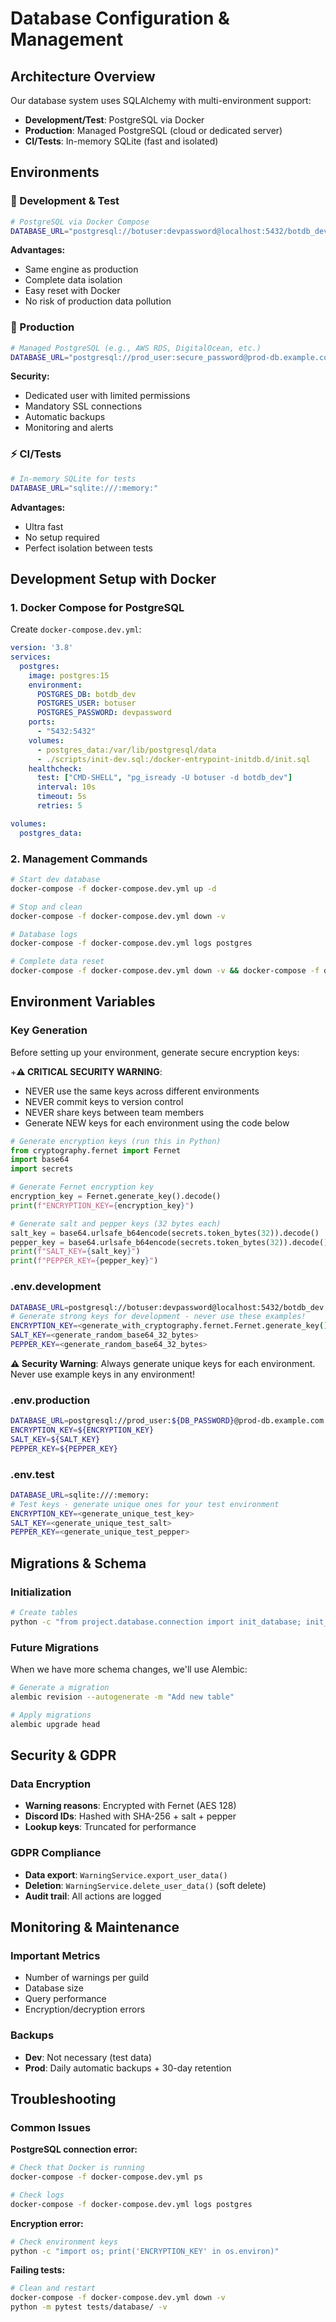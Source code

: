 # Database Configuration & Management

## Architecture Overview

Our database system uses SQLAlchemy with multi-environment support:

- **Development/Test**: PostgreSQL via Docker
- **Production**: Managed PostgreSQL (cloud or dedicated server)
- **CI/Tests**: In-memory SQLite (fast and isolated)

## Environments

### 🧪 Development & Test
```bash
# PostgreSQL via Docker Compose
DATABASE_URL="postgresql://botuser:devpassword@localhost:5432/botdb_dev"
```

**Advantages:**
- Same engine as production
- Complete data isolation
- Easy reset with Docker
- No risk of production data pollution

### 🚀 Production
```bash
# Managed PostgreSQL (e.g., AWS RDS, DigitalOcean, etc.)
DATABASE_URL="postgresql://prod_user:secure_password@prod-db.example.com:5432/botdb_prod"
```

**Security:**
- Dedicated user with limited permissions
- Mandatory SSL connections
- Automatic backups
- Monitoring and alerts

### ⚡ CI/Tests
```bash
# In-memory SQLite for tests
DATABASE_URL="sqlite:///:memory:"
```

**Advantages:**
- Ultra fast
- No setup required
- Perfect isolation between tests

## Development Setup with Docker

### 1. Docker Compose for PostgreSQL

Create `docker-compose.dev.yml`:
```yaml
version: '3.8'
services:
  postgres:
    image: postgres:15
    environment:
      POSTGRES_DB: botdb_dev
      POSTGRES_USER: botuser
      POSTGRES_PASSWORD: devpassword
    ports:
      - "5432:5432"
    volumes:
      - postgres_data:/var/lib/postgresql/data
      - ./scripts/init-dev.sql:/docker-entrypoint-initdb.d/init.sql
    healthcheck:
      test: ["CMD-SHELL", "pg_isready -U botuser -d botdb_dev"]
      interval: 10s
      timeout: 5s
      retries: 5

volumes:
  postgres_data:
```

### 2. Management Commands

```bash
# Start dev database
docker-compose -f docker-compose.dev.yml up -d

# Stop and clean
docker-compose -f docker-compose.dev.yml down -v

# Database logs
docker-compose -f docker-compose.dev.yml logs postgres

# Complete data reset
docker-compose -f docker-compose.dev.yml down -v && docker-compose -f docker-compose.dev.yml up -d
```

## Environment Variables

### Key Generation

Before setting up your environment, generate secure encryption keys:

+**⚠️ CRITICAL SECURITY WARNING**:
- NEVER use the same keys across different environments
- NEVER commit keys to version control
- NEVER share keys between team members
- Generate NEW keys for each environment using the code below

```python
# Generate encryption keys (run this in Python)
from cryptography.fernet import Fernet
import base64
import secrets

# Generate Fernet encryption key
encryption_key = Fernet.generate_key().decode()
print(f"ENCRYPTION_KEY={encryption_key}")

# Generate salt and pepper keys (32 bytes each)
salt_key = base64.urlsafe_b64encode(secrets.token_bytes(32)).decode()
pepper_key = base64.urlsafe_b64encode(secrets.token_bytes(32)).decode()
print(f"SALT_KEY={salt_key}")
print(f"PEPPER_KEY={pepper_key}")
```

### .env.development
```bash
DATABASE_URL=postgresql://botuser:devpassword@localhost:5432/botdb_dev
# Generate strong keys for development - never use these examples!
ENCRYPTION_KEY=<generate_with_cryptography.fernet.Fernet.generate_key()>
SALT_KEY=<generate_random_base64_32_bytes>
PEPPER_KEY=<generate_random_base64_32_bytes>
```

**⚠️ Security Warning**: Always generate unique keys for each environment. Never use example keys in any environment!

### .env.production
```bash
DATABASE_URL=postgresql://prod_user:${DB_PASSWORD}@prod-db.example.com:5432/botdb_prod
ENCRYPTION_KEY=${ENCRYPTION_KEY}
SALT_KEY=${SALT_KEY}
PEPPER_KEY=${PEPPER_KEY}
```

### .env.test
```bash
DATABASE_URL=sqlite:///:memory:
# Test keys - generate unique ones for your test environment
ENCRYPTION_KEY=<generate_unique_test_key>
SALT_KEY=<generate_unique_test_salt>
PEPPER_KEY=<generate_unique_test_pepper>
```

## Migrations & Schema

### Initialization
```bash
# Create tables
python -c "from project.database.connection import init_database; init_database()"
```

### Future Migrations
When we have more schema changes, we'll use Alembic:
```bash
# Generate a migration
alembic revision --autogenerate -m "Add new table"

# Apply migrations
alembic upgrade head
```

## Security & GDPR

### Data Encryption
- **Warning reasons**: Encrypted with Fernet (AES 128)
- **Discord IDs**: Hashed with SHA-256 + salt + pepper
- **Lookup keys**: Truncated for performance

### GDPR Compliance
- **Data export**: `WarningService.export_user_data()`
- **Deletion**: `WarningService.delete_user_data()` (soft delete)
- **Audit trail**: All actions are logged

## Monitoring & Maintenance

### Important Metrics
- Number of warnings per guild
- Database size
- Query performance
- Encryption/decryption errors

### Backups
- **Dev**: Not necessary (test data)
- **Prod**: Daily automatic backups + 30-day retention

## Troubleshooting

### Common Issues

**PostgreSQL connection error:**
```bash
# Check that Docker is running
docker-compose -f docker-compose.dev.yml ps

# Check logs
docker-compose -f docker-compose.dev.yml logs postgres
```

**Encryption error:**
```bash
# Check environment keys
python -c "import os; print('ENCRYPTION_KEY' in os.environ)"
```

**Failing tests:**
```bash
# Clean and restart
docker-compose -f docker-compose.dev.yml down -v
python -m pytest tests/database/ -v
```
